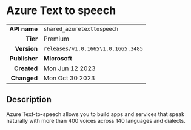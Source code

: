 # Azure Text to speech
| | |
|-:|-|
|**API name**|`shared_azuretexttospeech`|
|**Tier**|Premium|
|**Version**|`releases/v1.0.1665\1.0.1665.3485`|
|**Publisher**|**Microsoft**|
|**Created**|Mon Jun 12 2023|
|**Changed**|Mon Oct 30 2023|

## Description
Azure Text-to-speech allows you to build apps and services that speak naturally with more than 400 voices across 140 languages and dialects.
